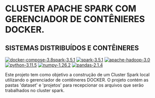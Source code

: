 
# CLUSTER APACHE SPARK COM GERENCIADOR DE CONTÊNIERES DOCKER.

## SISTEMAS DISTRIBUÍDOS E CONTÊINERES

[![docker-compose-3.8spark-3.5.1](https://img.shields.io/badge/docker%20compose-3.8-blue?logo=Docker)](https://docs.docker.com/compose/releases/release-notes/#280) [![spark-3.5.1](https://img.shields.io/badge/pyspark-3.5.1-orange?logo=Apache%20Spark)](https://spark.apache.org/docs/3.5.1/) [![apache-hadoop-3.0](https://img.shields.io/badge/apache%20hadoop-3.0-blue?logo=Apache%20Hadoop)](https://hadoop.apache.org/release/3.0.0.html) [![python-3.11.5](https://img.shields.io/badge/python-3.11.5-blue?logo=Python)](https://www.python.org/downloads/release/python-3115/) [![numpy-1.26.2](https://img.shields.io/badge/numpy-1.26.2-blue?logo=Numpy)](https://pypi.org/project/numpy/1.26.2/) [![pandas-2.1.4](https://img.shields.io/badge/pandas-2.1.4-grass?logo=Pandas)](https://pandas.pydata.org/pandas-docs/version/2.1.4//) 


Este projeto tem como objetivo a construção de um Cluster Spark local utilizando o gerenciador de contêineres DOCKER.
O projeto contém as pastas 'dataset' e 'projetos' para recepcionar os arquivos que serão trabalhados no cluster spark.




